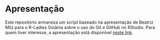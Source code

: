 # Apresentação
Este repositório armaneza um script baseado na apresentação de Beatriz Milz para o R-Ladies Goiânia sobre o uso do Git e GitHub no RStudio. Para quem tiver interesse, a apresentação está disponível [neste link](https://www.youtube.com/watch?v=uQL6NOSd9cc).
